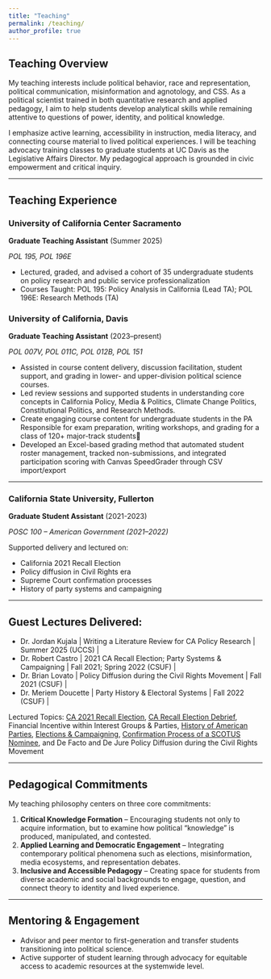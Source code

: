 ```yaml
---
title: "Teaching"
permalink: /teaching/
author_profile: true
---
```


## Teaching Overview

My teaching interests include political behavior, race and representation, political communication, misinformation and agnotology, and CSS. As a political scientist trained in both quantitative research and applied pedagogy, I aim to help students develop analytical skills while remaining attentive to questions of power, identity, and political knowledge.

I emphasize active learning, accessibility in instruction, media literacy, and connecting course material to lived political experiences. I will be teaching advocacy training classes to graduate students at UC Davis as the Legislative Affairs Director. My pedagogical approach is grounded in civic empowerment and critical inquiry.

---

## Teaching Experience

### University of California Center Sacramento  
**Graduate Teaching Assistant** (Summer 2025)

*POL 195, POL 196E*

- Lectured, graded, and advised a cohort of 35 undergraduate students on policy research and public service professionalization
- Courses Taught: POL 195: Policy Analysis in California (Lead TA); POL 196E: Research Methods (TA)

### University of California, Davis  
**Graduate Teaching Assistant** (2023–present)

*POL 007V, POL 011C, POL 012B, POL 151*

- Assisted in course content delivery, discussion facilitation, student support, and grading in lower- and upper-division political science courses.
- Led review sessions and supported students in understanding core concepts in California Policy, Media & Politics, Climate Change Politics, Constitutional Politics, and Research Methods.
- Create engaging course content for undergraduate students in the PA Responsible for exam preparation, writing workshops, and grading for a class of 120+ major-track students
- Developed an Excel-based grading method that automated student roster management, tracked non-submissions, and integrated participation scoring with Canvas SpeedGrader through CSV import/export

---

### California State University, Fullerton
**Graduate Student Assistant** (2021-2023)

*POSC 100 – American Government (2021–2022)*

Supported delivery and lectured on:  
- California 2021 Recall Election  
- Policy diffusion in Civil Rights era  
- Supreme Court confirmation processes  
- History of party systems and campaigning  

---

## Guest Lectures Delivered:

- Dr. Jordan Kujala | Writing a Literature Review for CA Policy Research | Summer 2025 (UCCS) |
- Dr. Robert Castro | 2021 CA Recall Election; Party Systems & Campaigning | Fall 2021; Spring 2022 (CSUF) |
- Dr. Brian Lovato | Policy Diffusion during the Civil Rights Movement | Fall 2021 (CSUF) |
- Dr. Meriem Doucette | Party History & Electoral Systems | Fall 2022 (CSUF) |

Lectured Topics: [CA 2021 Recall Election](https://www.youtube.com/watch?v=umWwQk7qF3c), [CA Recall Election Debrief](https://www.youtube.com/watch?v=SN-1HM5ZtDY), Financial Incentive within Interest Groups & Parties, [History of American Parties](https://www.youtube.com/watch?v=OBISUoyAdbg), [Elections & Campaigning](https://www.youtube.com/watch?v=xLbjlboO5VI), [Confirmation Process of a SCOTUS Nominee](https://www.youtube.com/watch?v=mdm86XiE_a4), and De Facto and De Jure Policy Diffusion during the Civil Rights Movement

---

## Pedagogical Commitments

My teaching philosophy centers on three core commitments:

1. **Critical Knowledge Formation** – Encouraging students not only to acquire information, but to examine how political “knowledge” is produced, manipulated, and contested.
2. **Applied Learning and Democratic Engagement** – Integrating contemporary political phenomena such as elections, misinformation, media ecosystems, and representation debates.
3. **Inclusive and Accessible Pedagogy** – Creating space for students from diverse academic and social backgrounds to engage, question, and connect theory to identity and lived experience.

---

## Mentoring & Engagement

- Advisor and peer mentor to first-generation and transfer students transitioning into political science.
- Active supporter of student learning through advocacy for equitable access to academic resources at the systemwide level.
